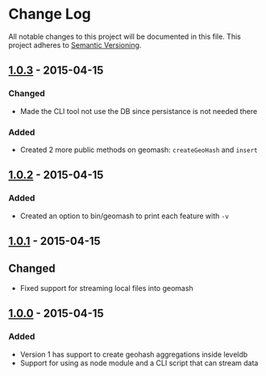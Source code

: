 # Change Log
All notable changes to this project will be documented in this file.
This project adheres to [Semantic Versioning](http://semver.org/).

## [1.0.3] - 2015-04-15
### Changed
* Made the CLI tool not use the DB since persistance is not needed there

### Added 
* Created 2 more public methods on geomash: `createGeoHash` and `insert` 

## [1.0.2] - 2015-04-15
### Added 
* Created an option to bin/geomash to print each feature with `-v`

## [1.0.1] - 2015-04-15
## Changed
* Fixed support for streaming local files into geomash

## [1.0.0] - 2015-04-15
### Added 
* Version 1 has support to create geohash aggregations inside leveldb
* Support for using as node module and a CLI script that can stream data 

[1.0.3]: https://github.com/chelm/geomash/compare/v1.0.2...v1.0.3
[1.0.2]: https://github.com/chelm/geomash/compare/v1.0.1...v1.0.2
[1.0.1]: https://github.com/chelm/geomash/compare/v1.0.0...v1.0.1
[1.0.0]: https://github.com/chelm/geomash/releases/tag/v1.0.0
